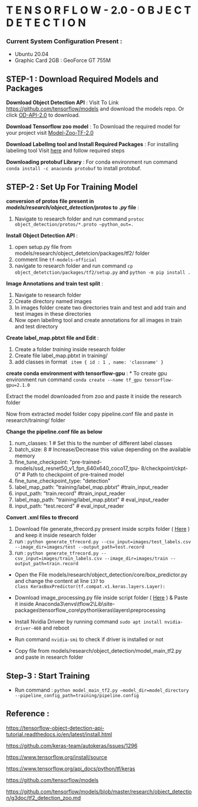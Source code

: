 #                                                                  T E N S O R F L O W - 2.0 - O B J E C T  D E T E C T I O N 

### Current System Configuration Present :
- Ubuntu 20.04 
- Graphic Card 2GB : GeoForce GT 755M
        
## STEP-1 :  Download Required Models and Packages

 **Download Object Detection API** : Visit To Link https://github.com/tensorflow/models and download the models repo. Or click 
 [OD-API-2.0](https://codeload.github.com/tensorflow/models/zip/master) to download. 
           
 **Download Tensorflow zoo model** : To Download the required model for your project visit [Model-Zoo-TF-2.0](https://github.com/tensorflow/models/blob/master/research/object_detection/g3doc/tf2_detection_zoo.md)    
           
**Download LabelImg tool and Install Required Packages** : For installing labelimg tool Visit [here](https://github.com/tzutalin/labelImg) and follow required steps 
        
**Downloading protobuf Library** : For conda environment run command `conda install -c anaconda protobuf` to install protobuf.
        
## STEP-2 : Set Up For Training Model
        
**conversion of protos file present in  *models/research/object_detection/protos* to *.py* file** : 
  1. Navigate to research folder and run command `protoc object_detection/protos/*.proto –python_out=.` 
              
**Install Object Detection API** :
  1. open setup.py file from models/research/object_detetcion/packages/tf2/ folder 
  1. comment line `tf-models-official` 
  1. navigate to research folder and run command `cp object_detetction/packages/tf2/setup.py` and `python -m pip install .`
             
**Image Annotations and train test split** : 
  1. Navigate to research folder 
  1. Create directory named images
  1. In images folder create two directories train and test and add train and test images in these directories 
  1. Now open labelImg tool and create annotations for all images in train and test directory
             
**Create label_map.pbtxt file and Edit** : 
  1. Create a folder *training* inside research folder
  1. Create file label_map.pbtxt in training/
  1. add classes in format  ` item { id : 1 , name: 'classname' }`
                                 
**create conda environment with tensorflow-gpu** : 
    * To create gpu environment run command `conda create --name tf_gpu tensorflow-gpu=2.1.0`
        
Extract the model downloaded from zoo and paste it inside the research folder
        
Now from extracted model folder copy  pipeline.conf file and paste in research/training/  folder 
        
**Change the pipeline.conf file as below**
   1. num_classes: 1 # Set this to the number of different label classes
   1. batch_size: 8 # Increase/Decrease this value depending on the available memory 
   1. fine_tune_checkpoint:  "pre-trained-models/ssd_resnet50_v1_fpn_640x640_coco17_tpu-  8/checkpoint/ckpt-0"  # Path to checkpoint of pre-trained model
   1. fine_tune_checkpoint_type: "detection" 
   1. label_map_path: "training/label_map.pbtxt"    #train_input_reader
   1. input_path: "train.record"  #train_input_reader
   1. label_map_path: "training/label_map.pbtxt"   # eval_input_reader
   1. input_path: "test.record"         # eval_input_reader
        
**Convert .xml files to tfrecord**
   1. Download file generate_tfrecord.py present inside scrpits folder ( [Here](scripts/generate_tfrecord.py) ) and keep it inside research folder
   1. run :  `python generate_tfrecord.py --csv_input=images/test_labels.csv --image_dir=images/test --output_path=test.record`
   1. run :   `python generate_tfrecord.py --csv_input=images/train_labels.csv --image_dir=images/train --output_path=train.record`
       
* Open the File models/research/object_detection/core/box_predictor.py and change the content at line `137` to  
     ```class KerasBoxPredictor(tf.compat.v1.keras.layers.Layer):```
        
* Download image_processing.py file inside script folder ( [Here](scripts/image_preprocessing.py) ) & Paste it inside 
           Anaconda3\envs\tflow2\Lib\site-packages\tensorflow_core\python\keras\layers\preprocessing
           
* Install Nvidia Driveer by running command `sudo apt install nvidia-driver-460` and reboot 
        
* Run command `nvidia-smi` to check if driver is installed or not  
        
* Copy file from  models/research/object_detection/model_main_tf2.py and paste in research folder 
        
## Step-3 : Start Training 
*  Run command :  `python model_main_tf2.py –model_dir=model_directory  --pipeline_config_path=training/pipeline.config`
        
## Reference :
 
https://tensorflow-object-detection-api-tutorial.readthedocs.io/en/latest/install.html
        
https://github.com/keras-team/autokeras/issues/1296
        
https://www.tensorflow.org/install/source
        
https://www.tensorflow.org/api_docs/python/tf/keras
        
https://github.com/tensorflow/models
        
https://github.com/tensorflow/models/blob/master/research/object_detection/g3doc/tf2_detection_zoo.md        
